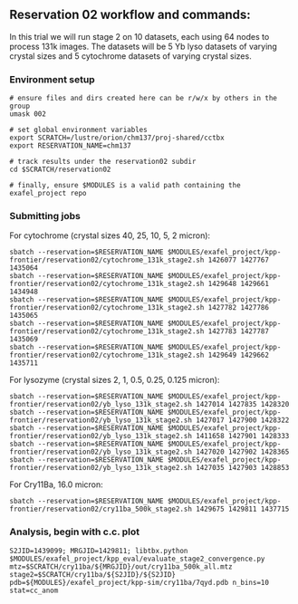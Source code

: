 ## Reservation 02 workflow and commands:

In this trial we will run stage 2 on 10 datasets, each using 64 nodes to process 131k images. The datasets will be 5 Yb lyso datasets of varying crystal sizes and 5 cytochrome datasets of varying crystal sizes.

### Environment setup

```
# ensure files and dirs created here can be r/w/x by others in the group
umask 002

# set global environment variables
export SCRATCH=/lustre/orion/chm137/proj-shared/cctbx
export RESERVATION_NAME=chm137

# track results under the reservation02 subdir
cd $SCRATCH/reservation02

# finally, ensure $MODULES is a valid path containing the exafel_project repo
```

### Submitting jobs

For cytochrome (crystal sizes 40, 25, 10, 5, 2 micron):
```
sbatch --reservation=$RESERVATION_NAME $MODULES/exafel_project/kpp-frontier/reservation02/cytochrome_131k_stage2.sh 1426077 1427767 1435064
sbatch --reservation=$RESERVATION_NAME $MODULES/exafel_project/kpp-frontier/reservation02/cytochrome_131k_stage2.sh 1429648 1429661 1434948
sbatch --reservation=$RESERVATION_NAME $MODULES/exafel_project/kpp-frontier/reservation02/cytochrome_131k_stage2.sh 1427782 1427786 1435065
sbatch --reservation=$RESERVATION_NAME $MODULES/exafel_project/kpp-frontier/reservation02/cytochrome_131k_stage2.sh 1427783 1427787 1435069
sbatch --reservation=$RESERVATION_NAME $MODULES/exafel_project/kpp-frontier/reservation02/cytochrome_131k_stage2.sh 1429649 1429662 1435711
```

For lysozyme (crystal sizes 2, 1, 0.5, 0.25, 0.125 micron):
```
sbatch --reservation=$RESERVATION_NAME $MODULES/exafel_project/kpp-frontier/reservation02/yb_lyso_131k_stage2.sh 1427014 1427835 1428320
sbatch --reservation=$RESERVATION_NAME $MODULES/exafel_project/kpp-frontier/reservation02/yb_lyso_131k_stage2.sh 1427017 1427900 1428322
sbatch --reservation=$RESERVATION_NAME $MODULES/exafel_project/kpp-frontier/reservation02/yb_lyso_131k_stage2.sh 1411658 1427901 1428333
sbatch --reservation=$RESERVATION_NAME $MODULES/exafel_project/kpp-frontier/reservation02/yb_lyso_131k_stage2.sh 1427020 1427902 1428365
sbatch --reservation=$RESERVATION_NAME $MODULES/exafel_project/kpp-frontier/reservation02/yb_lyso_131k_stage2.sh 1427035 1427903 1428853
```

For Cry11Ba, 16.0 micron:
```
sbatch --reservation=$RESERVATION_NAME $MODULES/exafel_project/kpp-frontier/reservation02/cry11ba_500k_stage2.sh 1429675 1429811 1437715
```

### Analysis, begin with c.c. plot
```
S2JID=1439099; MRGJID=1429811; libtbx.python $MODULES/exafel_project/kpp_eval/evaluate_stage2_convergence.py mtz=$SCRATCH/cry11ba/${MRGJID}/out/cry11ba_500k_all.mtz stage2=$SCRATCH/cry11ba/${S2JID}/${S2JID} pdb=${MODULES}/exafel_project/kpp-sim/cry11ba/7qyd.pdb n_bins=10 stat=cc_anom
```
